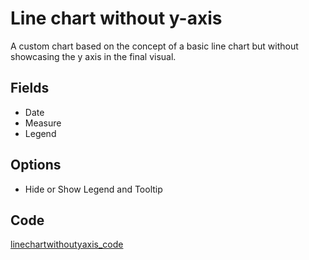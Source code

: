 # Line chart without y-axis 
A custom chart based on the concept of a basic line chart but without showcasing the y axis in the final visual. 


## Fields
* Date 
* Measure
* Legend

## Options
* Hide or Show Legend and Tooltip

## Code
[linechartwithoutyaxis_code](https://github.com/poojamini/custom-chart-library/blob/patch-1/Line%20chart%20without%20the%20y-axis)
